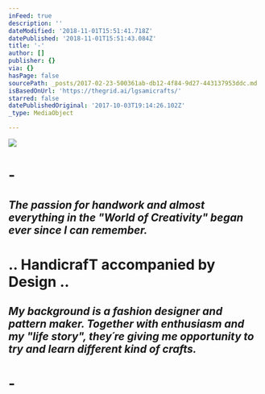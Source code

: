 ```yaml
---
inFeed: true
description: ''
dateModified: '2018-11-01T15:51:41.718Z'
datePublished: '2018-11-01T15:51:43.084Z'
title: '-'
author: []
publisher: {}
via: {}
hasPage: false
sourcePath: _posts/2017-02-23-500361ab-db12-4f84-9d27-443137953ddc.md
isBasedOnUrl: 'https://thegrid.ai/lgsamicrafts/'
starred: false
datePublishedOriginal: '2017-10-03T19:14:26.102Z'
_type: MediaObject

---
```

![](https://the-grid-user-content.s3-us-west-2.amazonaws.com/8a2022a5-1315-41ea-911e-643ef84d2a16.jpg)

# -

## _The passion for handwork and almost everything in the "World of Creativity" began ever since I can remember._

# .. HandicrafT accompanied by Design ..

## _My background is a fashion designer and pattern maker. Together with enthusiasm and my "life story", they´re giving me opportunity to try and learn different kind of crafts._

# -